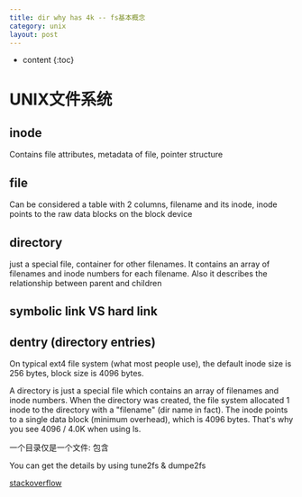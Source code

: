```yaml
---
title: dir why has 4k -- fs基本概念
category: unix
layout: post
---
```

* content
{:toc}

# UNIX文件系统

## inode
Contains file attributes, metadata of file, pointer structure

## file
Can be considered a table with 2 columns, filename and its inode, inode points to the raw data blocks on the block device

## directory
just a special file, container for other filenames. It contains an array of filenames and inode numbers for each filename. Also it describes the relationship between parent and children

## symbolic link VS hard link

## dentry (directory entries)

On typical ext4 file system (what most people use), the default inode size is 256 bytes, block size is 4096 bytes.

A directory is just a special file which contains an array of filenames and inode numbers. When the directory was created, the file system allocated 1 inode to the directory with a "filename" (dir name in fact). The inode points to a single data block (minimum overhead), which is 4096 bytes. That's why you see 4096 / 4.0K when using ls.

一个目录仅是一个文件: 包含

You can get the details by using tune2fs & dumpe2fs

[stackoverflow](https://askubuntu.com/questions/186813/why-does-every-directory-have-a-size-4096-bytes-4-k)
